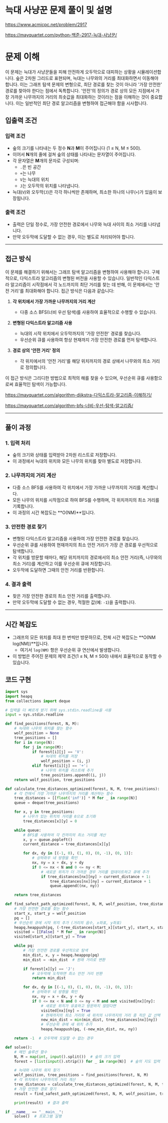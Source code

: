 # 늑대 사냥꾼 문제 풀이 및 설명

<https://www.acmicpc.net/problem/2917>

<https://mayquartet.com/python-백준-2917-늑대-사냥꾼/>

# 문제 이해

이 문제는 늑대가 사냥꾼들을 피해 안전하게 오두막으로 대피하는 상황을 시뮬레이션합니다. 숲은 2차원 그리드로 표현되며, 늑대는 나무와의 거리를 최대화하면서 이동해야 합니다. 이는 그래프 탐색 문제의 변형으로, 최단 경로를 찾는 것이 아니라 '가장 안전한' 경로를 찾아야 한다는 점에서 독특합니다. '안전'의 정의가 경로 상의 모든 지점에서 가장 가까운 나무까지의 거리의 최솟값을 최대화하는 것이라는 점을 이해하는 것이 중요합니다. 이는 일반적인 최단 경로 알고리즘을 변형하여 접근해야 함을 시사합니다.

## 입출력 조건

### 입력 조건

- 숲의 크기를 나타내는 두 정수 **N**과 **M**이 주어집니다 (1 ≤ N, M ≤ 500).
- 이어서 **N**개의 줄에 걸쳐 숲의 상태를 나타내는 문자열이 주어집니다.
- 각 문자열은 **M**개의 문자로 구성되며:
  - `.`은 빈 공간
  - `+`는 나무
  - `V`는 늑대의 위치
  - `J`는 오두막의 위치를 나타냅니다.
- 늑대(`V`)와 오두막(`J`)은 각각 하나씩만 존재하며, 최소한 하나의 나무(`+`)가 있음이 보장됩니다.

### 출력 조건

- 출력은 단일 정수로, 가장 안전한 경로에서 나무와 늑대 사이의 최소 거리를 나타냅니다.
- 만약 오두막에 도달할 수 없는 경우, 이는 별도로 처리되어야 합니다.

---

## 접근 방식

이 문제를 해결하기 위해서는 그래프 탐색 알고리즘을 변형하여 사용해야 합니다. 구체적으로, 다익스트라 알고리즘의 변형된 버전을 사용할 수 있습니다. 일반적인 다익스트라 알고리즘이 시작점에서 각 노드까지의 최단 거리를 찾는 데 반해, 이 문제에서는 '안전 거리'를 최대화해야 합니다. 접근 방식은 다음과 같습니다:

1. **각 위치에서 가장 가까운 나무까지의 거리 계산**

   - 다중 소스 BFS(너비 우선 탐색)를 사용하여 효율적으로 수행할 수 있습니다.

2. **변형된 다익스트라 알고리즘 사용**

   - 늑대의 시작 위치에서 오두막까지의 '가장 안전한' 경로를 찾습니다.
   - 우선순위 큐를 사용하여 항상 현재까지 가장 안전한 경로를 먼저 탐색합니다.

3. **경로 상의 '안전 거리' 정의**
   - 각 위치에서의 '안전 거리'를 해당 위치까지의 경로 상에서 나무와의 최소 거리로 정의합니다.

이 접근 방식은 그리디한 방법으로 최적의 해를 찾을 수 있으며, 우선순위 큐를 사용함으로써 효율적인 탐색이 가능합니다.

<https://mayquartet.com/algorithm-dijkstra-다익스트라-알고리즘-이해하기/>

<https://mayquartet.com/algorithm-bfs-너비-우선-탐색-알고리즘/>

---

## 풀이 과정

### 1. 입력 처리

- 숲의 크기와 상태를 입력받아 2차원 리스트로 저장합니다.
- 이 과정에서 늑대의 위치와 모든 나무의 위치를 찾아 별도로 저장합니다.

### 2. 나무까지의 거리 계산

- 다중 소스 BFS를 사용하여 각 위치에서 가장 가까운 나무까지의 거리를 계산합니다.
- 모든 나무의 위치를 시작점으로 하여 BFS를 수행하며, 각 위치까지의 최소 거리를 기록합니다.
- 이 과정의 시간 복잡도는 **O(NM)**입니다.

### 3. 안전한 경로 찾기

- 변형된 다익스트라 알고리즘을 사용하여 가장 안전한 경로를 찾습니다.
- 우선순위 큐를 사용하여 현재까지의 최소 안전 거리가 가장 큰 경로를 우선적으로 탐색합니다.
- 각 위치를 방문할 때마다, 해당 위치까지의 경로에서의 최소 안전 거리(즉, 나무와의 최소 거리)를 계산하고 이를 우선순위 큐에 저장합니다.
- 오두막에 도달하면 그때의 안전 거리를 반환합니다.

### 4. 결과 출력

- 찾은 가장 안전한 경로의 최소 안전 거리를 출력합니다.
- 만약 오두막에 도달할 수 없는 경우, 적절한 값(예: `-1`)을 출력합니다.

---

## 시간 복잡도

- 그래프의 모든 위치를 최대 한 번씩만 방문하므로, 전체 시간 복잡도는 **O(NM log(NM))**입니다.
  - 여기서 `log(NM)` 항은 우선순위 큐 연산에서 발생합니다.
- 이 방법은 주어진 문제의 제약 조건(1 ≤ N, M ≤ 500) 내에서 효율적으로 동작할 수 있습니다.

## 코드 구현

```python
import sys
import heapq
from collections import deque

# 입력을 더 빠르게 받기 위해 sys.stdin.readline을 사용
input = sys.stdin.readline

def find_positions(forest, N, M):
    # 늑대와 나무의 위치를 찾는 함수
    wolf_position = None
    tree_positions = []
    for i in range(N):
        for j in range(M):
            if forest[i][j] == 'V':
                # 늑대의 위치를 저장
                wolf_position = (i, j)
            elif forest[i][j] == '+':
                # 나무의 위치를 리스트에 추가
                tree_positions.append((i, j))
    return wolf_position, tree_positions

def calculate_tree_distances_optimized(forest, N, M, tree_positions):
    # 각 칸에서 가장 가까운 나무까지의 거리를 계산하는 함수
    tree_distances = [[float('inf')] * M for _ in range(N)]
    queue = deque(tree_positions)

    for x, y in tree_positions:
        # 나무가 있는 위치의 거리를 0으로 초기화
        tree_distances[x][y] = 0

    while queue:
        # BFS를 사용하여 각 칸까지의 최소 거리를 계산
        x, y = queue.popleft()
        current_distance = tree_distances[x][y]

        for dx, dy in [(-1, 0), (1, 0), (0, -1), (0, 1)]:
            # 상하좌우 네 방향을 확인
            nx, ny = x + dx, y + dy
            if 0 <= nx < N and 0 <= ny < M:
                # 새로운 위치가 더 가까운 경우 거리를 업데이트하고 큐에 추가
                if tree_distances[nx][ny] > current_distance + 1:
                    tree_distances[nx][ny] = current_distance + 1
                    queue.append((nx, ny))

    return tree_distances

def find_safest_path_optimized(forest, N, M, wolf_position, tree_distances):
    # 가장 안전한 경로를 찾는 함수
    start_x, start_y = wolf_position
    pq = []
    # 우선순위 큐에 시작 위치 추가 (거리의 음수, x좌표, y좌표)
    heapq.heappush(pq, (-tree_distances[start_x][start_y], start_x, start_y))
    visited = [[False] * M for _ in range(N)]
    visited[start_x][start_y] = True

    while pq:
        # 가장 안전한 경로를 우선적으로 탐색
        min_dist, x, y = heapq.heappop(pq)
        min_dist = -min_dist  # 원래 거리로 변환

        if forest[x][y] == 'J':
            # 오두막에 도착하면 최소 안전 거리 반환
            return min_dist

        for dx, dy in [(-1, 0), (1, 0), (0, -1), (0, 1)]:
            # 상하좌우 네 방향을 확인
            nx, ny = x + dx, y + dy
            if 0 <= nx < N and 0 <= ny < M and not visited[nx][ny]:
                # 새로운 위치가 유효하고 방문하지 않았다면
                visited[nx][ny] = True
                # 현재까지의 최소 거리와 새 위치의 나무까지의 거리 중 작은 값 선택
                new_min_dist = min(min_dist, tree_distances[nx][ny])
                # 우선순위 큐에 새 위치 추가
                heapq.heappush(pq, (-new_min_dist, nx, ny))

    return -1  # 오두막에 도달할 수 없는 경우

def solve():
    # 메인 솔루션 함수
    N, M = map(int, input().split())  # 숲의 크기 입력
    forest = [list(input().strip()) for _ in range(N)]  # 숲의 지도 입력

    # 늑대와 나무의 위치 찾기
    wolf_position, tree_positions = find_positions(forest, N, M)
    # 각 위치에서 나무까지의 거리 계산
    tree_distances = calculate_tree_distances_optimized(forest, N, M, tree_positions)
    # 가장 안전한 경로 찾기
    result = find_safest_path_optimized(forest, N, M, wolf_position, tree_distances)

    print(result)  # 결과 출력

if __name__ == "__main__":
    solve()  # 프로그램 실행
```
